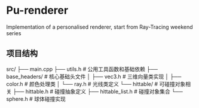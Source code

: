 # Pu-renderer
Implementation of a personalised renderer, start from Ray-Tracing weekend series

## 项目结构
src/
├── main.cpp
├── utils.h # 公用工具函数和基础依赖
├── base_headers/ # 核心基础头文件
│ ├── vec3.h # 三维向量类实现
│ ├── color.h # 颜色处理类
│ └── ray.h # 光线类定义
└── hittable/ # 可碰撞对象相关
├── hittable.h # 碰撞抽象定义
├── hittable_list.h # 碰撞对象集合
└── sphere.h # 球体碰撞实现